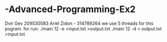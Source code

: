 # -Advanced-Programming-Ex2
Dvir Gev 209530583
Ariel Zidon - 314789264
we use 5 threads for this pogram.
for run:
./main 12 -e <input.txt >output.txt
./main 12 -d < output.txt >input.txt 
